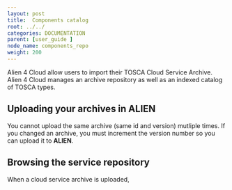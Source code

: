 ```yaml
---
layout: post
title:  Components catalog
root: ../../
categories: DOCUMENTATION
parent: [user_guide ]
node_name: components_repo
weight: 200
---
```


Alien 4 Cloud allow users to import their TOSCA Cloud Service Archive. Alien 4 Cloud manages an archive repository as well as an indexed catalog of TOSCA types.

## Uploading your archives in **ALIEN**

You cannot upload the same archive (same id and version) mutliple times. If you changed an archive, you must increment the version number so you can upload it to **ALIEN**.

## Browsing the service repository

When a cloud service archive is uploaded,
